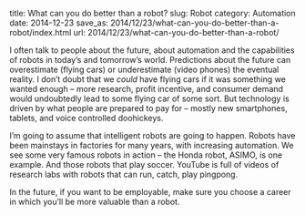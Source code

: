 title: What can you do better than a robot?
slug: Robot
category: Automation
date: 2014-12-23
save_as: 2014/12/23/what-can-you-do-better-than-a-robot/index.html
url: 2014/12/23/what-can-you-do-better-than-a-robot/

I often talk to people about the future, about automation and the capabilities of robots in today’s and tomorrow’s world. Predictions about the future can overestimate (flying cars) or underestimate (video phones) the eventual reality. I don’t doubt that we *could* have flying cars if it was something we wanted enough – more research, profit incentive, and consumer demand would undoubtedly lead to some flying car of some sort. But technology is driven by what people are prepared to pay for – mostly new smartphones, tablets, and voice controlled doohickeys.

I’m going to assume that intelligent robots are going to happen. Robots have been mainstays in factories for many years, with increasing automation. We see some very famous robots in action – the Honda robot, ASIMO, is one example. And those robots that play soccer. YouTube is full of videos of research labs with robots that can run, catch, play pingpong.

In the future, if you want to be employable, make sure you choose a career in which you’ll be more valuable than a robot.
